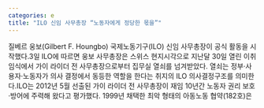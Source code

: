 ```yaml
---
categories: e
title: "ILO 신임 사무총장 “노동자에게 정당한 몫을”"
---
```

질베르 웅보(Gilbert F. Houngbo) 국제노동기구(ILO) 신임 사무총장이 공식 활동을 시작했다.3일 ILO에 따르면 웅보 사무총장은 스위스 현지시각으로 지난달 30일 열린 이취임식에서 가이 라이더 전 사무총장으로부터 집무실 열쇠를 넘겨받았다. 열쇠는 정부·사용자·노동자가 의사 결정에서 동등한 역할을 한다는 취지의 ILO 의사결정구조를 의미한다.ILO는 2012년 5월 선출된 가이 라이더 전 사무총장이 재임 10년간 노동자 권리 보호·방어에 주력해 왔다고 평가했다. 1999년 채택한 최악 형태의 아동노동 협약(182호)은
